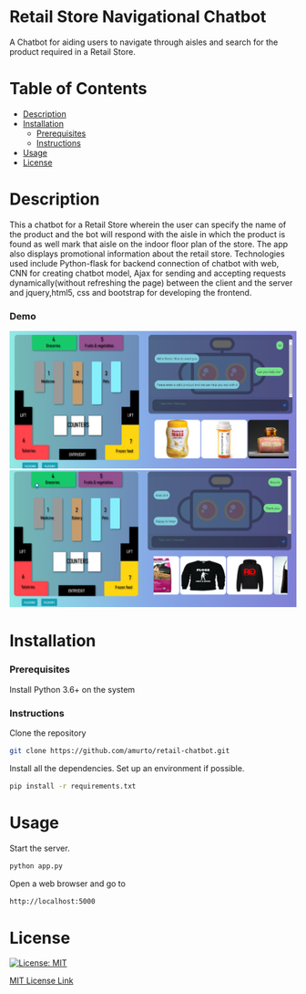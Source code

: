 # Retail Store Navigational Chatbot
A Chatbot for aiding users to navigate through aisles and search for the product required in a Retail Store.

# Table of Contents

* [Description](https://github.com/amurto/retail-chatbot#description)
* [Installation](https://github.com/amurto/retail-chatbot#installation)
  * [Prerequisites](https://github.com/amurto/retail-chatbot#prerequisites)
  * [Instructions](https://github.com/amurto/retail-chatbot#instructions)
* [Usage](https://github.com/amurto/retail-chatbot#usage)
* [License](https://github.com/amurto/retail-chatbot#license)

# Description

This a chatbot for a Retail Store wherein the user can specify the name of the product and the bot will respond with the aisle in which the product is found as well mark that aisle on the indoor floor plan of the store. The app also displays promotional information about the retail store. Technologies used include Python-flask for backend connection of chatbot with web, CNN for creating chatbot model, Ajax for sending and accepting requests dynamically(without refreshing the page) between the client and the server and jquery,html5, css and bootstrap for developing the frontend. 
 
### Demo
![Image of Demo1](images/demo1.png)
![Image of Demo2](images/demo2.png)

# Installation

### Prerequisites

Install Python 3.6+ on the system

### Instructions

Clone the repository
```bash
git clone https://github.com/amurto/retail-chatbot.git
```

Install all the dependencies. Set up an environment if possible.
```bash
pip install -r requirements.txt
```

# Usage

Start the server.
```bash
python app.py
```

Open a web browser and go to
```bash
http://localhost:5000
```

# License

[![License: MIT](https://img.shields.io/badge/License-MIT-yellow.svg)](https://opensource.org/licenses/MIT)

[MIT License Link](https://github.com/amurto/retail-chatbot/blob/master/LICENSE)